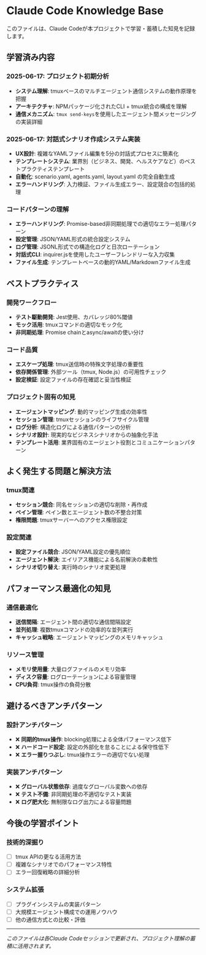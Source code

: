 # Claude Code Knowledge Base

このファイルは、Claude Codeが本プロジェクトで学習・蓄積した知見を記録します。

## 学習済み内容

### 2025-06-17: プロジェクト初期分析
- **システム理解**: tmuxベースのマルチエージェント通信システムの動作原理を把握
- **アーキテクチャ**: NPMパッケージ化されたCLI + tmux統合の構成を理解
- **通信メカニズム**: `tmux send-keys`を使用したエージェント間メッセージングの実装詳細

### 2025-06-17: 対話式シナリオ作成システム実装
- **UX設計**: 複雑なYAMLファイル編集を5分の対話式プロセスに簡素化
- **テンプレートシステム**: 業界別（ビジネス、開発、ヘルスケアなど）のベストプラクティステンプレート
- **自動化**: scenario.yaml, agents.yaml, layout.yaml の完全自動生成
- **エラーハンドリング**: 入力検証、ファイル生成エラー、設定競合の包括的処理

### コードパターンの理解
- **エラーハンドリング**: Promise-based非同期処理での適切なエラー処理パターン
- **設定管理**: JSON/YAML形式の統合設定システム
- **ログ管理**: JSONL形式での構造化ログと日次ローテーション
- **対話式CLI**: inquirer.jsを使用したユーザーフレンドリーな入力収集
- **ファイル生成**: テンプレートベースの動的YAML/Markdownファイル生成

## ベストプラクティス

### 開発ワークフロー
- **テスト駆動開発**: Jest使用、カバレッジ80%閾値
- **モック活用**: tmuxコマンドの適切なモック化
- **非同期処理**: Promise chainとasync/awaitの使い分け

### コード品質
- **エスケープ処理**: tmux送信時の特殊文字処理の重要性
- **依存関係管理**: 外部ツール（tmux, Node.js）の可用性チェック
- **設定検証**: 設定ファイルの存在確認と妥当性検証

### プロジェクト固有の知見
- **エージェントマッピング**: 動的マッピング生成の効率性
- **セッション管理**: tmuxセッションのライフサイクル管理
- **ログ分析**: 構造化ログによる通信パターンの分析
- **シナリオ設計**: 現実的なビジネスシナリオからの抽象化手法
- **テンプレート活用**: 業界固有のエージェント役割とコミュニケーションパターン

## よく発生する問題と解決方法

### tmux関連
- **セッション競合**: 同名セッションの適切な削除・再作成
- **ペイン管理**: ペイン数とエージェント数の不整合対策
- **権限問題**: tmuxサーバーへのアクセス権限設定

### 設定関連
- **設定ファイル競合**: JSON/YAML設定の優先順位
- **エージェント解決**: エイリアス機能による名前解決の柔軟性
- **シナリオ切り替え**: 実行時のシナリオ変更処理

## パフォーマンス最適化の知見

### 通信最適化
- **送信間隔**: エージェント間の適切な通信間隔設定
- **並列処理**: 複数tmuxコマンドの効率的な並列実行
- **キャッシュ戦略**: エージェントマッピングのメモリキャッシュ

### リソース管理
- **メモリ使用量**: 大量ログファイルのメモリ効率
- **ディスク容量**: ログローテーションによる容量管理
- **CPU負荷**: tmux操作の負荷分散

## 避けるべきアンチパターン

### 設計アンチパターン
- ❌ **同期的tmux操作**: blocking処理による全体パフォーマンス低下
- ❌ **ハードコード設定**: 設定の外部化を怠ることによる保守性低下
- ❌ **エラー握りつぶし**: tmux操作エラーの適切でない処理

### 実装アンチパターン
- ❌ **グローバル状態依存**: 過度なグローバル変数への依存
- ❌ **テスト不備**: 非同期処理の不適切なテスト実装
- ❌ **ログ肥大化**: 無制限なログ出力による容量問題

## 今後の学習ポイント

### 技術的深掘り
- [ ] tmux APIの更なる活用方法
- [ ] 複雑なシナリオでのパフォーマンス特性
- [ ] エラー回復戦略の詳細分析

### システム拡張
- [ ] プラグインシステムの実装パターン
- [ ] 大規模エージェント構成での運用ノウハウ
- [ ] 他の通信方式との比較・評価

---

*このファイルは各Claude Codeセッションで更新され、プロジェクト理解の蓄積に活用されます。*